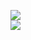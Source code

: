 [![](https://img.shields.io/badge/Made%20With-Github%20Spray-lightgrey.svg?style=for-the-badge&logo=github)](https://github.com/Annihil/github-spray#4054)  
[![](https://i.imgur.com/2DrTn0Z.gif)](https://github.com/Annihil/github-spray)